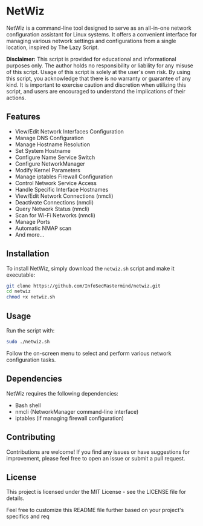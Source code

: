 # NetWiz

NetWiz is a command-line tool designed to serve as an all-in-one network configuration assistant for Linux systems. It offers a convenient interface for managing various network settings and configurations from a single location, inspired by The Lazy Script.

**Disclaimer:** This script is provided for educational and informational purposes only. The author holds no responsibility or liability for any misuse of this script. Usage of this script is solely at the user's own risk. By using this script, you acknowledge that there is no warranty or guarantee of any kind. It is important to exercise caution and discretion when utilizing this script, and users are encouraged to understand the implications of their actions. 

## Features

- View/Edit Network Interfaces Configuration
- Manage DNS Configuration
- Manage Hostname Resolution
- Set System Hostname
- Configure Name Service Switch
- Configure NetworkManager
- Modify Kernel Parameters
- Manage iptables Firewall Configuration
- Control Network Service Access
- Handle Specific Interface Hostnames
- View/Edit Network Connections (nmcli)
- Deactivate Connections (nmcli)
- Query Network Status (nmcli)
- Scan for Wi-Fi Networks (nmcli)
- Manage Ports
- Automatic NMAP scan
- And more...

## Installation

To install NetWiz, simply download the `netwiz.sh` script and make it executable:

```bash
git clone https://github.com/InfoSecMastermind/netwiz.git
cd netwiz
chmod +x netwiz.sh
```

## Usage
Run the script with:
```bash
sudo ./netwiz.sh
```
Follow the on-screen menu to select and perform various network configuration tasks.

## Dependencies
NetWiz requires the following dependencies:

- Bash shell
- nmcli (NetworkManager command-line interface)
- iptables (if managing firewall configuration)

## Contributing
Contributions are welcome! If you find any issues or have suggestions for improvement, please feel free to open an issue or submit a pull request.

## License
This project is licensed under the MIT License - see the LICENSE file for details.

Feel free to customize this README file further based on your project's specifics and req
